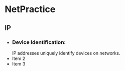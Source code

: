 # NetPractice

## IP
- ### Device Identification:
   IP addresses uniquely identify devices on networks.
- Item 2
- Item 3
